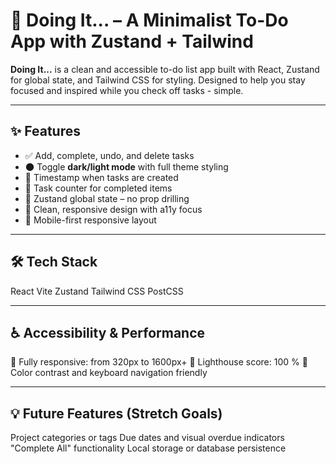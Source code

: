 # 📝 Doing It... – A Minimalist To-Do App with Zustand + Tailwind

**Doing It...** is a clean and accessible to-do list app built with React, Zustand for global state, and Tailwind CSS for styling. Designed to help you stay focused and inspired while you check off tasks - simple.

---

## ✨ Features

- ✅ Add, complete, undo, and delete tasks
- 🌑 Toggle **dark/light mode** with full theme styling
- 📆 Timestamp when tasks are created
- 🎯 Task counter for completed items
- 🧠 Zustand global state – no prop drilling
- 🧼 Clean, responsive design with a11y focus
- 📱 Mobile-first responsive layout

---

## 🛠 Tech Stack

React
Vite
Zustand
Tailwind CSS
PostCSS

---

## ♿ Accessibility & Performance

🌱 Fully responsive: from 320px to 1600px+
🏁 Lighthouse score: 100 %
🎨 Color contrast and keyboard navigation friendly

---

## 💡 Future Features (Stretch Goals)

Project categories or tags
Due dates and visual overdue indicators
"Complete All" functionality
Local storage or database persistence
